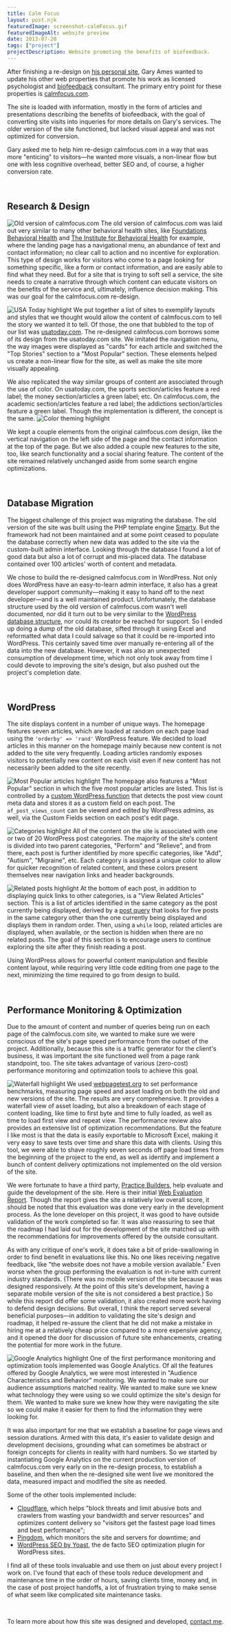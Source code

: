 ```yaml
---
title: Calm Focus
layout: post.njk
featuredImage: screenshot-calmFocus.gif
featuredImageAlt: website preview
date: 2013-07-20
tags: ["project"]
projectDescription: Website promoting the benefits of biofeedback.
---
```


<div class="post-content">
    <p>
        After finishing a re-design on <a href="http://chasewoodford.com/work/digital/gary-ames.php" title="garyames.net">his personal site</a>, Gary Ames wanted to update his other web properties that promote his work as licensed psychologist and <a href="http://en.wikipedia.org/wiki/Biofeedback" target="_blank">biofeedback</a> consultant. The primary entry point for these properties is <a href="http://www.calmfocus.com" title="see it live">calmfocus.com</a>.
    </p>
    <p>
        The site is loaded with information, mostly in the form of articles and presentations describing the benefits of biofeedback, with the goal of converting site visits into inqueries for more details on Gary's services. The older version of the site functioned, but lacked visual appeal and was not optimized for conversion.
    </p>
    <p>
        Gary asked me to help him re-design calmfocus.com in a way that was more "enticing" to visitors&mdash;he wanted more visuals, a non-linear flow but one with less cognitive overhead, better SEO and, of course, a higher conversion rate.
    </p>
    <br/>
    <h2>
        Research & Design
    </h2>
    <p>
        <img class="pull-right highlight" src="highlight-calmFocus-001.png" alt="Old version of calmfocus.com"/>
        The old version of calmfocus.com was laid out very similar to many other behavioral health sites, like <a href="http://www.fbh.com/rehabilitative.html" target="_blank">Foundations Behavioral Health</a> and <a href="http://www.ibc-pa.org/" target="_blank">The Institute for Behavioral Health</a> for example, where the landing page has a navigational menu, an abundance of text and contact information; no clear call to action and no incentive for exploration. This type of design works for visitors who come to a page looking for something specific, like a form or contact information, and are easily able to find what they need. But for a site that is trying to soft sell a service, the site needs to create a narrative through which content can educate visitors on the benefits of the service and, ultimately, influence decision making. This was our goal for the calmfocus.com re-design.
    </p>
    <p>
        <img class="pull-left highlight" src="highlight-calmFocus-002.png" alt="USA Today highlight"/>
        We put together a list of sites to exemplify layouts and styles that we thought would allow the content of calmfocus.com to tell the story we wanted it to tell. Of those, the one that bubbled to the top of our list was <a href="http://www.usatoday.com" title="usatoday.com">usatoday.com</a>. The re-designed calmfocus.com borrows some of its design from the usatoday.com site. We imitated the navigation menu, the way images were displayed as "cards" for each article and switched the "Top Stories" section to a "Most Popular" section. These elements helped us create a non-linear flow for the site, as well as make the site more visually appealing.
    </p>
    <p>
        We also replicated the way similar groups of content are associated through the use of color. On usatoday.com, the sports section/articles feature a red label; the money section/articles a green label; etc. On calmfocus.com, the academic section/articles feature a red label; the addictions section/articles feature a green label. Though the implementation is different, the concept is the same.
        <img class="pull-right highlight" src="highlight-calmFocus-003.png" alt="Color theming highlight">
    </p>
    <p class="clearfix">
        We kept a couple elements from the original calmfocus.com design, like the vertical navigation on the left side of the page and the contact information at the top of the page. But we also added a couple new features to the site, too, like search functionality and a social sharing feature. The content of the site remained relatively unchanged aside from some search engine optimizations.
    </p>
    <br/>
    <h2>
        Database Migration
    </h2>
    <p>
        The biggest challenge of this project was migrating the database. The old version of the site was built using the PHP template engine <a href="http://www.smarty.net/" target="_blank">Smarty</a>. But the framework had not been maintained and at some point ceased to populate the database correctly when new data was added to the site via the custom-built admin interface. Looking through the database I found a lot of good data but also a lot of corrupt and mis-placed data. The database contained over 100 articles' worth of content and metadata.
    </p>
    <p>
        We chose to build the re-designed calmfocus.com in WordPress. Not only does WordPress have an easy-to-learn admin interface, it also has a great developer support community&mdash;making it easy to hand off to the next developer&mdash;and is a well maintained product. Unfortunately, the database structure used by the old version of calmfocus.com wasn't well documented, nor did it turn out to be very similar to the <a href="http://codex.wordpress.org/images/9/97/WP3.8-ERD.png" title="WordPress database diagram">WordPress database structure</a>, nor could its creator be reached for support. So I ended up doing a dump of the old database, sifted through it using Excel and reformatted what data I could salvage so that it could be re-imported into WordPress. This certainly saved time over manually re-entering all of the data into the new database. However, it was also an unexpected consumption of development time, which not only took away from time I could devote to improving the site's design, but also pushed out the project's completion date.
    </p>
    <br/>
    <h2>
        WordPress
    </h2>
    <p>
        The site displays content in a number of unique ways. The homepage features seven articles, which are loaded at random on each page load using the <code class="language-php">'orderby' => 'rand'</code> WordPress feature. We decided to load articles in this manner on the homepage mainly because new content is not added to the site very frequently. Loading articles randomly exposes visitors to potentially new content on each visit even if new content has not necessarily been added to the site recently.
    </p>
    <p>
        <img class="pull-left highlight add-bottom" src="highlight-calmFocus-004.png" alt="Most Popular articles highlight"/>
        The homepage also features a "Most Popular" section in which the five most popular articles are listed. This list is controlled by a <a href="https://github.com/chasewoodford/alertfocus.com/blob/master/wp-content/themes/starkers-master/functions.php#L117-L149" target="_blank">custom WordPress function</a> that detects the post view count meta data and stores it as a custom field on each post. The <code class="language-php">af_post_views_count</code> can be viewed and edited by WordPress admins, as well, via the Custom Fields section on each post's edit page.
    </p>
    <p>
        <img class="pull-left highlight add-bottom" src="highlight-calmFocus-005.png" alt="Categories highlight">
        All of the content on the site is associated with one or two of 20 WordPress post categories. The majority of the site's content is divided into two parent categories, "Perform" and "Relieve", and from there, each post is further identified by more specific categories, like "Add", "Autism", "Migraine", etc. Each category is assigned a unique color to allow for quicker recognition of related content, and these colors present themselves near navigation links and header backgrounds.
    </p>
    <p>
        <img class="pull-left highlight" src="highlight-calmFocus-006.png" alt="Related posts highlight">
        At the bottom of each post, in addition to displaying quick links to other categories, is a "View Related Articles" section. This is a list of articles identified in the same category as the post currently being displayed, derived by a <a href="https://github.com/chasewoodford/alertfocus.com/blob/master/wp-content/themes/starkers-master/parts/single.php#L11-L16" target="_blank">post query</a> that looks for five posts in the same category other than the one currently being displayed and displays them in random order. Then, using a <code>while</code> loop, related articles are displayed, when available, or the section is hidden when there are no related posts. The goal of this section is to encourage users to continue exploring the site after they finish reading a post.
    </p>
    <p class="clearfix">
        Using WordPress allows for powerful content manipulation and flexible content layout, while requiring very little code editing from one page to the next, minimizing the time required to go from design to build.
    </p>
    <br/>
    <h2>
        Performance Monitoring & Optimization
    </h2>
    <p>
        Due to the amount of content and number of queries being run on each page of the calmfocus.com site, we wanted to make sure we were conscious of the site's page speed performance from the outset of the project. Additionally, because this site is a traffic generator for the client's business, it was important the site functioned well from a page rank standpoint, too. The site takes advantage of various (zero-cost) performance monitoring and optimization tools to achieve this goal.
    </p>
    <p>
        <img class="pull-right highlight" src="highlight-calmFocus-008.png" alt="Waterfall highlight">
        We used <a href="http://www.webpagetest.org/" target="_blank">webpagetest.org</a> to set performance benchmarks, measuring page speed and asset loading on both the old and new versions of the site. The results are very comprehensive. It provides a waterfall view of asset loading, but also a breakdown of each stage of content loading, like time to first byte and time to fully loaded, as well as time to load first view and repeat view. The performance review also provides an extensive list of optimization recommendations. But the feature I like most is that the data is easily exportable to Microsoft Excel, making it very easy to save tests over time and share this data with clients. Using this tool, we were able to shave roughly seven seconds off page load times from the beginning of the project to the end, as well as identify and implement a bunch of content delivery optimizations not implemented on the old version of the site.
    </p>
    <p>
        We were fortunate to have a third party, <a href="http://www.practicebuilders.com/" target="_blank">Practice Builders</a>, help evaluate and guide the development of the site. Here is their initial <a href="http://www.chasewoodford.com/resources/documents/calmFocus-webEvaluationReport.pdf">Web Evaluation Report</a>. Though the report gives the site a relatively low overall score, it should be noted that this evaluation was done very early in the development process. As the lone developer on this project, it was good to have outside validation of the work completed so far. It was also reassuring to see that the roadmap I had laid out for the development of the site matched up with the recommendations for improvements offered by the outside consultant.
    </p>
    <p>
        As with any critique of one's work, it does take a bit of pride-swallowing in order to find benefit in evaluations like this. No one likes receiving negative feedback, like "the website does not have a mobile version available." Even worse when the group performing the evaluation is not in-tune with current industry standards. (There was no mobile version of the site because it was designed responsively. At the point of this site's development, having a separate mobile version of the site is not considered a best practice.)  So while this report did offer some validation, it also created more work having to defend design decisions. But overall, I think the report served several beneficial purposes&mdash;in addition to validating the site's design and roadmap, it helped re-assure the client that he did not make a mistake in hiring me at a relatively cheap price compared to a more expensive agency, and it opened the door for discussion of future site enhancements, creating the potential for more work in the future.
    </p>
    <p>
        <img class="pull-left highlight" src="highlight-calmFocus-007.png" alt="Google Analytics highlight">
        One of the first performance monitoring and optimization tools implemented was Google Analytics. Of all the features offered by Google Analytics, we were most interested in "Audience Characteristics and Behavior" monitoring. We wanted to make sure our audience assumptions matched reality. We wanted to make sure we knew what technology they were using so we could optimize the site's design for them. We wanted to make sure we knew how they were navigating the site so we could make it easier for them to find the information they were looking for.
    </p>
    <p>
        It was also important for me that we establish a baseline for page views and session durations. Armed with this data, it's easier to validate design and development decisions, grounding what can sometimes be abstract or foreign concepts for clients in reality with hard numbers. So we started by instantiating Google Analytics on the current production version of calmfocus.com very early on in the re-design process, to establish a baseline, and then when the re-designed site went live we monitored the data, measured impact and modified the site as needed.
    </p>
    <p>
        Some of the other tools implemented include:
    </p>
    <ul class="square">
        <li><a href="https://www.cloudflare.com/" target="_blank">Cloudflare</a>, which helps "block threats and limit abusive bots and crawlers from wasting your bandwidth and server resources" and optimizes content delivery so "visitors get the fastest page load times and best performance";</li>
        <li><a href="https://www.pingdom.com/" target="_blank">Pingdom</a>, which monitors the site and servers for downtime; and</li>
        <li><a href="https://wordpress.org/plugins/wordpress-seo/" target="_blank">WordPress SEO by Yoast</a>, the de facto SEO optimization plugin for WordPress sites.</li>
    </ul>
    <p>
        I find all of these tools invaluable and use them on just about every project I work on. I've found that each of these tools reduce development and maintenance time in the order of hours, saving clients time, money and, in the case of post project handoffs, a lot of frustration trying to make sense of what seem like complicated site maintenance tasks.
    </p>
    <br/>
    <p>
        To learn more about how this site was designed and developed, <a href="http://www.chasewoodford.com/#contact">contact me</a>.
    </p>
</div>
